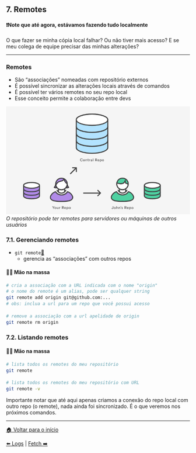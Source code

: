 ## 7. Remotes

#### ❗Note que até agora, estávamos fazendo tudo localmente

O que fazer se minha cópia local falhar? Ou não tiver mais acesso?
E se meu colega de equipe precisar das minhas alterações?

---

### Remotes

- São “associações” nomeadas com repositório externos
- É possível sincronizar as alterações locais através de comandos
- É possível ter vários remotes no seu repo local
- Esse conceito permite a colaboração entre devs

![O repositório pode ter remotes para servidores ou máquinas de outros usuários](./../assets/images/git-commands-07-1.png)<br/>
_O repositório pode ter remotes para servidores ou máquinas de outros usuários_

### 7.1. Gerenciando remotes

- `git remote`[🔗](https://git-scm.com/docs/git-remote/pt_BR)
  - gerencia as “associações” com outros repos

#### 👨‍💻 Mão na massa

```bash
# cria a associação com a URL indicada com o nome "origin"
# o nome do remote é um alias, pode ser qualquer string
git remote add origin git@github.com:...
# obs: inclua a url para um repo que você possui acesso

# remove a associação com a url apelidade de origin
git remote rm origin
```

### 7.2. Listando remotes

#### 👨‍💻 Mão na massa

```bash
# lista todos os remotes do meu repositório
git remote

# lista todos os remotes do meu repositório com URL
git remote -v
```

Importante notar que até aqui apenas criamos a conexão do repo local com outro repo (o remote), nada ainda foi sincronizado. É o que veremos nos próximos comandos.

---

[🏠 Voltar para o início](./../README.md)

[⬅️ Logs](./git-commands-06.md) | [Fetch ➡️](./git-commands-08.md)
